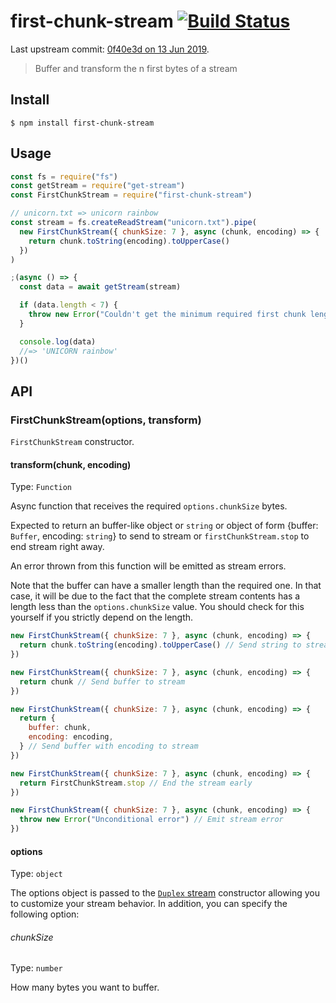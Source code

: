 # first-chunk-stream [![Build Status](https://travis-ci.org/sindresorhus/first-chunk-stream.svg?branch=master)](https://travis-ci.org/sindresorhus/first-chunk-stream)

Last upstream commit: [0f40e3d on 13 Jun 2019](https://github.com/sindresorhus/first-chunk-stream/commit/0f40e3d18ac9527a5efeca2f5a9fe25297a243dc).

> Buffer and transform the n first bytes of a stream

## Install

```
$ npm install first-chunk-stream
```

## Usage

```js
const fs = require("fs")
const getStream = require("get-stream")
const FirstChunkStream = require("first-chunk-stream")

// unicorn.txt => unicorn rainbow
const stream = fs.createReadStream("unicorn.txt").pipe(
  new FirstChunkStream({ chunkSize: 7 }, async (chunk, encoding) => {
    return chunk.toString(encoding).toUpperCase()
  })
)

;(async () => {
  const data = await getStream(stream)

  if (data.length < 7) {
    throw new Error("Couldn't get the minimum required first chunk length")
  }

  console.log(data)
  //=> 'UNICORN rainbow'
})()
```

## API

### FirstChunkStream(options, transform)

`FirstChunkStream` constructor.

#### transform(chunk, encoding)

Type: `Function`

Async function that receives the required `options.chunkSize` bytes.

Expected to return an buffer-like object or `string` or object of form {buffer: `Buffer`, encoding: `string`} to send to stream or `firstChunkStream.stop` to end stream right away.

An error thrown from this function will be emitted as stream errors.

Note that the buffer can have a smaller length than the required one. In that case, it will be due to the fact that the complete stream contents has a length less than the `options.chunkSize` value. You should check for this yourself if you strictly depend on the length.

```js
new FirstChunkStream({ chunkSize: 7 }, async (chunk, encoding) => {
  return chunk.toString(encoding).toUpperCase() // Send string to stream
})

new FirstChunkStream({ chunkSize: 7 }, async (chunk, encoding) => {
  return chunk // Send buffer to stream
})

new FirstChunkStream({ chunkSize: 7 }, async (chunk, encoding) => {
  return {
    buffer: chunk,
    encoding: encoding,
  } // Send buffer with encoding to stream
})

new FirstChunkStream({ chunkSize: 7 }, async (chunk, encoding) => {
  return FirstChunkStream.stop // End the stream early
})

new FirstChunkStream({ chunkSize: 7 }, async (chunk, encoding) => {
  throw new Error("Unconditional error") // Emit stream error
})
```

#### options

Type: `object`

The options object is passed to the [`Duplex` stream](https://nodejs.org/api/stream.html#stream_class_stream_duplex) constructor allowing you to customize your stream behavior. In addition, you can specify the following option:

###### chunkSize

Type: `number`

How many bytes you want to buffer.
